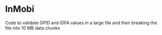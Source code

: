# InMobi
Code to validate GPID and IDFA values in a large file and then breaking the file into 10 MB data chunks

